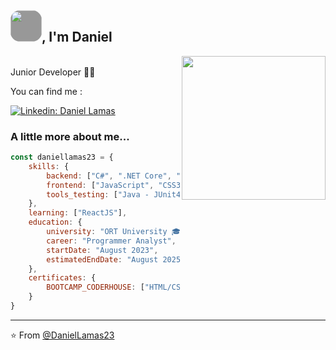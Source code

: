 
<h2><img src="https://media4.giphy.com/media/g0jg6lMcNORSlOv9Zb/giphy.gif" width="50" style='background-color:rgba(0,0,0,0.4);border-radius:30%'>, I'm Daniel </h2>

<img align='right' src="https://media3.giphy.com/media/qgQUggAC3Pfv687qPC/giphy.gif" width="230">
</br>Junior Developer 🧑‍💻 
</em></p>

You can find me :

[![Linkedin: Daniel Lamas](https://img.shields.io/badge/-DanielLamas-blue?style=flat-square&logo=Linkedin&logoColor=white&link=https://www.linkedin.com/in/daniel-lamas-656812242/)](https://www.linkedin.com/in/daniel-lamas-656812242/)


### A little more about me...  

```javascript
const daniellamas23 = {    
    skills: {
        backend: ["C#", ".NET Core", "LINQ", "Entity Framework", "API RESTful", "HTTP Client", "Clean Architecture", "MVC", "SQL"],
        frontend: ["JavaScript", "CSS3", "HTML", "Bootstrap", "Ionic"],
        tools_testing: ["Java - JUnit4", "JSON", "Postman", "Swagger"]
    },
    learning: ["ReactJS"],  
    education: { 
        university: "ORT University 🎓 - Montevideo",
        career: "Programmer Analyst",
        startDate: "August 2023",
        estimatedEndDate: "August 2025"
    },
    certificates: {
        BOOTCAMP_CODERHOUSE: ["HTML/CSS/SASS", "JavaScript", "ReactJS"]
    }
}


```

---

⭐️ From [@DanielLamas23](https://github.com/daniellamas23)

